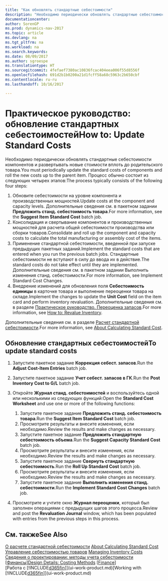 ```yaml
---
title: "Как обновлять стандартные себестоимости"
description: "Необходимо периодически обновлять стандартные себестоимости компонентов и развертывать новые стоимости вплоть до родительского товара."
documentationcenter: 
author: SorenGP
ms.prod: dynamics-nav-2017
ms.topic: article
ms.devlang: na
ms.tgt_pltfrm: na
ms.workload: na
ms.search.keywords: 
ms.date: 08/09/2017
ms.author: sgroespe
ms.translationtype: HT
ms.sourcegitcommit: 4fefaef7380ac10836fcac404eea006f55d8556f
ms.openlocfilehash: 691d2b1b0200a21d1fcff58a68c5963c2b650cbf
ms.contentlocale: ru-ru
ms.lasthandoff: 10/16/2017

---
```

# <a name="how-to-update-standard-costs"></a><span data-ttu-id="107cc-103">Практическое руководство: обновление стандартных себестоимостей</span><span class="sxs-lookup"><span data-stu-id="107cc-103">How to: Update Standard Costs</span></span>
<span data-ttu-id="107cc-104">Необходимо периодически обновлять стандартные себестоимости компонентов и развертывать новые стоимости вплоть до родительского товара.</span><span class="sxs-lookup"><span data-stu-id="107cc-104">You must periodically update the standard costs of components and roll the new costs up to the parent item.</span></span> <span data-ttu-id="107cc-105">Процесс обычно состоит из следующих четырех этапов:</span><span class="sxs-lookup"><span data-stu-id="107cc-105">The process typically consists of the following four steps:</span></span>  

1.  <span data-ttu-id="107cc-106">Обновите себестоимости на уровне компонента и производственных мощностей.</span><span class="sxs-lookup"><span data-stu-id="107cc-106">Update costs at the component and capacity levels.</span></span> <span data-ttu-id="107cc-107">Дополнительные сведения см. в пакетном задании **Предложить станд. себестоимость товара**.</span><span class="sxs-lookup"><span data-stu-id="107cc-107">For more information, see the **Suggest Item Standard Cost** batch job.</span></span>  
2.  <span data-ttu-id="107cc-108">Консолидация и свертывание компонентов и производственных мощностей для расчета общей себестоимости производства или сборки товаров.</span><span class="sxs-lookup"><span data-stu-id="107cc-108">Consolidate and roll up the component and capacity costs to calculate the total manufacturing or assembly cost of the items.</span></span>  
3.  <span data-ttu-id="107cc-109">Применение стандартной себестоимости, введенной при запуске предыдущих пакетных заданий.</span><span class="sxs-lookup"><span data-stu-id="107cc-109">Implement the standard costs that are entered when you run the previous batch jobs.</span></span> <span data-ttu-id="107cc-110">Стандартные себестоимости не вступают в силу до ввода их в действие.</span><span class="sxs-lookup"><span data-stu-id="107cc-110">The standard costs do not take effect until they are implemented.</span></span> <span data-ttu-id="107cc-111">Дополнительные сведения см. в пакетном задании Выполнить изменения станд. себестоимости.</span><span class="sxs-lookup"><span data-stu-id="107cc-111">For more information, see Implement Standard Cost Changes.</span></span>  
4.  <span data-ttu-id="107cc-112">Внедрение изменений для обновления поля **Себестоимость единицы** в карточке товара и выполнение переоценки товара на складе.</span><span class="sxs-lookup"><span data-stu-id="107cc-112">Implement the changes to update the **Unit Cost** field on the item card and perform inventory revaluation.</span></span> <span data-ttu-id="107cc-113">Дополнительные сведения см. в разделе [Практическое руководство. Переоценка запасов](inventory-how-revalue-inventory.md).</span><span class="sxs-lookup"><span data-stu-id="107cc-113">For more information, see [How to: Revalue Inventory](inventory-how-revalue-inventory.md).</span></span>  

<span data-ttu-id="107cc-114">Дополнительные сведения см. в разделе [Расчет стандартной себестоимости](finance-about-calculating-standard-cost.md).</span><span class="sxs-lookup"><span data-stu-id="107cc-114">For more information, see [About Calculating Standard Cost](finance-about-calculating-standard-cost.md).</span></span>  
## <a name="to-update-standard-costs"></a><span data-ttu-id="107cc-115">Обновление стандартных себестоимостей</span><span class="sxs-lookup"><span data-stu-id="107cc-115">To update standard costs</span></span>  
1.  <span data-ttu-id="107cc-116">Запустите пакетное задание **Коррекция себест. запасов**.</span><span class="sxs-lookup"><span data-stu-id="107cc-116">Run the **Adjust Cost-Item Entries** batch job.</span></span>  
2.  <span data-ttu-id="107cc-117">Запустите пакетное задание **Учет себест. запасов в ГК**.</span><span class="sxs-lookup"><span data-stu-id="107cc-117">Run the **Post Inventory Cost to G/L** batch job.</span></span>  
3.  <span data-ttu-id="107cc-118">Откройте **Журнал станд. себестоимостей** и воспользуйтесь одной или несколькими из следующих функций:</span><span class="sxs-lookup"><span data-stu-id="107cc-118">Open the **Standard Cost Worksheet** and use one or more of the following functions:</span></span>  

    1.  <span data-ttu-id="107cc-119">Запустите пакетное задание **Предложить станд. себестоимость товара**.</span><span class="sxs-lookup"><span data-stu-id="107cc-119">Run the **Suggest Item Standard Cost** batch job.</span></span>  
    2.  <span data-ttu-id="107cc-120">Просмотрите результаты и внесите изменения, если необходимо.</span><span class="sxs-lookup"><span data-stu-id="107cc-120">Review the results and make changes as necessary.</span></span>  
    3.  <span data-ttu-id="107cc-121">Запустите пакетное задание **Предложить стандартную себестоимость объема**.</span><span class="sxs-lookup"><span data-stu-id="107cc-121">Run the **Suggest Capacity Standard Cost** batch job.</span></span>  
    4.  <span data-ttu-id="107cc-122">Просмотрите результаты и внесите изменения, если необходимо.</span><span class="sxs-lookup"><span data-stu-id="107cc-122">Review the results and make changes as necessary.</span></span>
    5. <span data-ttu-id="107cc-123">Запустите пакетное задание **Свернуть стандартную себестоимость**.</span><span class="sxs-lookup"><span data-stu-id="107cc-123">Run the **Roll Up Standard Cost** batch job.</span></span>
    6.  <span data-ttu-id="107cc-124">Просмотрите результаты и внесите изменения, если необходимо.</span><span class="sxs-lookup"><span data-stu-id="107cc-124">Review the results and make changes as necessary.</span></span>
    7.  <span data-ttu-id="107cc-125">Запустите пакетное задание **Выполнить изменения станд. себестоимости**.</span><span class="sxs-lookup"><span data-stu-id="107cc-125">Run the **Implement Standard Cost Changes** batch job.</span></span>  
4.  <span data-ttu-id="107cc-126">Просмотрите и учтите окно **Журнал переоценки**, который был заполнен операциями с предыдущих шагов этого процесса.</span><span class="sxs-lookup"><span data-stu-id="107cc-126">Review and post the **Revaluation Journal** window, which has been populated with entries from the previous steps in this process.</span></span>  

## <a name="see-also"></a><span data-ttu-id="107cc-127">См. также</span><span class="sxs-lookup"><span data-stu-id="107cc-127">See Also</span></span>  
 <span data-ttu-id="107cc-128">[О расчете стандартной себестоимости](finance-about-calculating-standard-cost.md) </span><span class="sxs-lookup"><span data-stu-id="107cc-128">[About Calculating Standard Cost](finance-about-calculating-standard-cost.md) </span></span>  
 <span data-ttu-id="107cc-129">[Управление себестоимостью товаров](finance-manage-inventory-costs.md) </span><span class="sxs-lookup"><span data-stu-id="107cc-129">[Managing Inventory Costs](finance-manage-inventory-costs.md) </span></span>  
 <span data-ttu-id="107cc-130">[Сведения о проектировании: методы учета себестоимости](design-details-costing-methods.md) [[Финансы](finance.md)]</span><span class="sxs-lookup"><span data-stu-id="107cc-130">[Design Details: Costing Methods](design-details-costing-methods.md) [[Finance](finance.md)]</span></span>  
 <span data-ttu-id="107cc-131">[Работа с [!INCLUDE[d365fin](includes/d365fin_md.md)]](ui-work-product.md)</span><span class="sxs-lookup"><span data-stu-id="107cc-131">[Working with [!INCLUDE[d365fin](includes/d365fin_md.md)]](ui-work-product.md)</span></span>  

